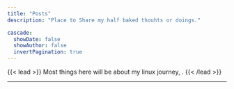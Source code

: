 ```yaml
---
title: "Posts"
description: "Place to Share my half baked thouhts or doings."

cascade:
  showDate: false
  showAuthor: false
  invertPagination: true
---
```


{{< lead >}}
 Most things here will be about my linux journey,  .
{{< /lead >}}


---
